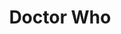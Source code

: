 ---
title: "Doctor Who"
summary: "Doctor Who is a British science fiction television programme produced by the BBC. It originally ran from 1963 to 1989, with a television film in 1996, and was relaunched in 2005. It is still currently airing on BBC One."
image: "doctor-who.jpg"
---
